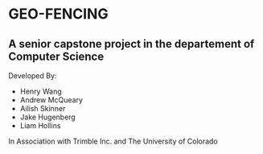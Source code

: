 # GEO-FENCING

## A senior capstone project in the departement of Computer Science

Developed By:
- Henry Wang
- Andrew McQueary
- Ailish Skinner
- Jake Hugenberg
- Liam Hollins


In Association with Trimble Inc. and The University of Colorado
